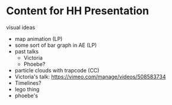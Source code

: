 # Content for HH Presentation

visual ideas
* map animation (LP)
* some sort of bar graph in AE (LP)
* past talks
    * Victoria
    * Phoebe?
* particle clouds with trapcode (CC)
* Victoria's talk: https://vimeo.com/manage/videos/508583734
* Timelines?
* lego thing
* phoebe's 